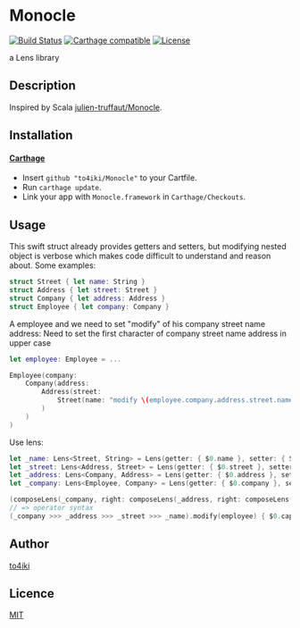 # Monocle

[![Build Status][status-image]][status-url]
[![Carthage compatible][carthage-image]][carthage-url]
[![License][license-image]][license-url]

a Lens library

## Description

Inspired by Scala [julien-truffaut/Monocle](https://github.com/julien-truffaut/Monocle).

## Installation

#### [Carthage](https://github.com/Carthage/Carthage)

- Insert `github "to4iki/Monocle"` to your Cartfile.
- Run `carthage update`.
- Link your app with `Monocle.framework` in `Carthage/Checkouts`.

## Usage

This swift struct already provides getters and setters, but modifying nested object is verbose which makes code difficult to understand and reason about.
Some examples:

```swift
struct Street { let name: String }
struct Address { let street: Street }
struct Company { let address: Address }
struct Employee { let company: Company }
```

A employee and we need to set "modify" of his company street name address:
Need to set the first character of company street name address in upper case

```swift
let employee: Employee = ...

Employee(company:
    Company(address:
        Address(street:
            Street(name: "modify \(employee.company.address.street.name)")
        )
    )
)
```

Use lens:

```swift
let _name: Lens<Street, String> = Lens(getter: { $0.name }, setter: { Street(name: $1) })
let _street: Lens<Address, Street> = Lens(getter: { $0.street }, setter: { Address(street: $1) })
let _address: Lens<Company, Address> = Lens(getter: { $0.address }, setter: { Company(address: $1) })
let _company: Lens<Employee, Company> = Lens(getter: { $0.company }, setter: { Employee(company: $1) })

(composeLens(_company, right: composeLens(_address, right: composeLens(_street, right: _name)))).modify(employee) { $0.capitalizedString }
// => operator syntax
(_company >>> _address >>> _street >>> _name).modify(employee) { $0.capitalizedString }
```

## Author

[to4iki](https://github.com/to4iki)

## Licence

[MIT](http://to4iki.mit-license.org/)

[status-url]: https://travis-ci.org/to4iki/Monocle
[status-image]: https://travis-ci.org/to4iki/Monocle.svg

[carthage-url]: https://github.com/Carthage/Carthage
[carthage-image]: https://img.shields.io/badge/Carthage-compatible-4BC51D.svg?style=flat

[license-url]: http://to4iki.mit-license.org/
[license-image]: http://img.shields.io/badge/license-MIT-brightgreen.svg
